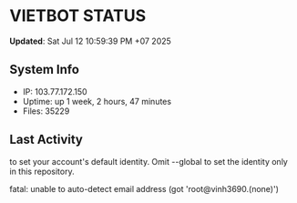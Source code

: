 # VIETBOT STATUS
**Updated**: Sat Jul 12 10:59:39 PM +07 2025

## System Info
- IP: 103.77.172.150
- Uptime: up 1 week, 2 hours, 47 minutes
- Files: 35229

## Last Activity

to set your account's default identity.
Omit --global to set the identity only in this repository.

fatal: unable to auto-detect email address (got 'root@vinh3690.(none)')
